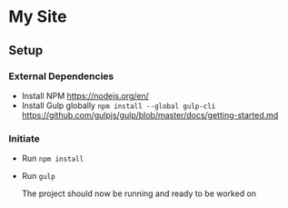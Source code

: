 # My Site

## Setup
### External Dependencies
- Install NPM
  https://nodejs.org/en/
- Install Gulp globally
  `npm install --global gulp-cli`
  https://github.com/gulpjs/gulp/blob/master/docs/getting-started.md

### Initiate
- Run
  `npm install`

- Run
  `gulp`

  The project should now be running and ready to be worked on
